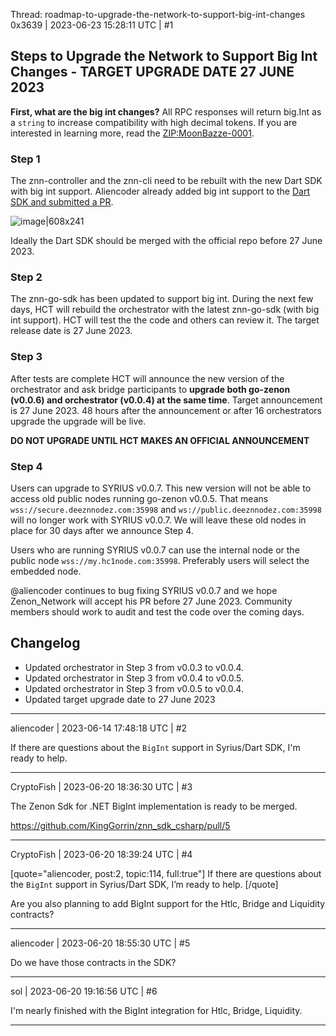 Thread: roadmap-to-upgrade-the-network-to-support-big-int-changes
0x3639 | 2023-06-23 15:28:11 UTC | #1

## Steps to Upgrade the Network to Support Big Int Changes - TARGET UPGRADE DATE 27 JUNE 2023

**First, what are the big int changes?**  All RPC responses will return big.Int as a `string` to increase compatibility with high decimal tokens.  If you are interested in learning more, read the [ZIP:MoonBazze-0001](https://forum.zenon.org/t/zip-moonbaze-0001/1416).  

### Step 1
The znn-controller and the znn-cli need to be rebuilt with the new Dart SDK with big int support. Aliencoder already added big int support to the [Dart SDK and submitted a PR](https://github.com/zenon-network/znn_sdk_dart/pull/9).

![image|608x241](upload://zJm0dw0e5cvceRdjH61BnU3DKTT.png)

Ideally the Dart SDK should be merged with the official repo before 27 June 2023.

### Step 2
The znn-go-sdk has been updated to support big int. During the next few days, HCT will rebuild the orchestrator with the latest znn-go-sdk (with big int support). HCT will test the the code and others can review it.  The target release date is 27 June 2023.

### Step 3
After tests are complete HCT will announce the new version of the orchestrator and ask bridge participants to **upgrade both go-zenon (v0.0.6) and orchestrator (v0.0.4) at the same time**.  Target announcement is 27 June 2023.  48 hours after the announcement or after 16 orchestrators upgrade the upgrade will be live.  

**DO NOT UPGRADE UNTIL HCT MAKES AN OFFICIAL ANNOUNCEMENT**

### Step 4
Users can upgrade to SYRIUS v0.0.7.  This new version will not be able to access old public nodes running go-zenon v0.0.5.  That means `wss://secure.deeznnodez.com:35998` and   `ws://public.deeznnodez.com:35998` will no longer work with SYRIUS v0.0.7.  We will leave these old nodes in place for 30 days after we announce Step 4.  

Users who are running  SYRIUS v0.0.7 can use the internal node or the public node `wss://my.hc1node.com:35998`.  Preferably users will select the embedded node.

@aliencoder continues to bug fixing SYRIUS v0.0.7 and we hope Zenon_Network will accept his PR before 27 June 2023.  Community members should work to audit and test the code over the coming days.  

## Changelog
- Updated orchestrator in Step 3 from v0.0.3 to v0.0.4.
- Updated orchestrator in Step 3 from v0.0.4 to v0.0.5.
- Updated orchestrator in Step 3 from v0.0.5 to v0.0.4.
- Updated target upgrade date to 27 June 2023

-------------------------

aliencoder | 2023-06-14 17:48:18 UTC | #2

If there are questions about the `BigInt` support in Syrius/Dart SDK, I'm ready to help.

-------------------------

CryptoFish | 2023-06-20 18:36:30 UTC | #3

The Zenon Sdk for .NET BigInt implementation is ready to be merged.

https://github.com/KingGorrin/znn_sdk_csharp/pull/5

-------------------------

CryptoFish | 2023-06-20 18:39:24 UTC | #4

[quote="aliencoder, post:2, topic:114, full:true"]
If there are questions about the `BigInt` support in Syrius/Dart SDK, I’m ready to help.
[/quote]

Are you also planning to add BigInt support for the Htlc, Bridge and Liquidity contracts?

-------------------------

aliencoder | 2023-06-20 18:55:30 UTC | #5

Do we have those contracts in the SDK?

-------------------------

sol | 2023-06-20 19:16:56 UTC | #6

I'm nearly finished with the BigInt integration for Htlc, Bridge, Liquidity.

-------------------------


